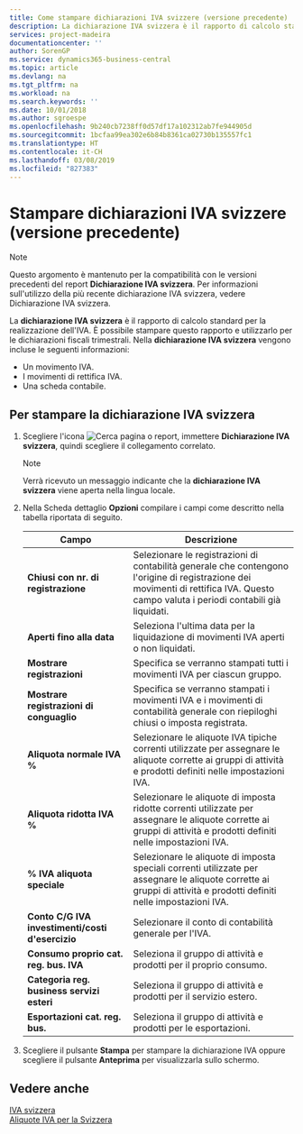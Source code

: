 ```yaml
---
title: Come stampare dichiarazioni IVA svizzere (versione precedente)
description: La dichiarazione IVA svizzera è il rapporto di calcolo standard per la realizzazione dell'IVA. È possibile stampare questo rapporto e utilizzarlo per le dichiarazioni fiscali trimestrali.
services: project-madeira
documentationcenter: ''
author: SorenGP
ms.service: dynamics365-business-central
ms.topic: article
ms.devlang: na
ms.tgt_pltfrm: na
ms.workload: na
ms.search.keywords: ''
ms.date: 10/01/2018
ms.author: sgroespe
ms.openlocfilehash: 9b240cb7238ff0d57df17a102312ab7fe944905d
ms.sourcegitcommit: 1bcfaa99ea302e6b84b8361ca02730b135557fc1
ms.translationtype: HT
ms.contentlocale: it-CH
ms.lasthandoff: 03/08/2019
ms.locfileid: "827383"
---
```

# <a name="print-swiss-vat-statements-older-version"></a>Stampare dichiarazioni IVA svizzere (versione precedente)

> [!NOTE]  
>  Questo argomento è mantenuto per la compatibilità con le versioni precedenti del report **Dichiarazione IVA svizzera**. Per informazioni sull'utilizzo della più recente dichiarazione IVA svizzera, vedere Dichiarazione IVA svizzera.  

La **dichiarazione IVA svizzera** è il rapporto di calcolo standard per la realizzazione dell'IVA. È possibile stampare questo rapporto e utilizzarlo per le dichiarazioni fiscali trimestrali. Nella **dichiarazione IVA svizzera** vengono incluse le seguenti informazioni:  

- Un movimento IVA.  
- I movimenti di rettifica IVA.  
- Una scheda contabile.  

## <a name="to-print-the-swiss-vat-statement"></a>Per stampare la dichiarazione IVA svizzera  

1.  Scegliere l'icona ![Cerca pagina o report](../../media/ui-search/search_small.png "icona Cerca pagina o report"), immettere **Dichiarazione IVA svizzera**, quindi scegliere il collegamento correlato.  

    > [!NOTE]  
    >  Verrà ricevuto un messaggio indicante che la **dichiarazione IVA svizzera** viene aperta nella lingua locale.  

2.  Nella Scheda dettaglio **Opzioni** compilare i campi come descritto nella tabella riportata di seguito.  

    |Campo|Descrizione|  
    |---------------------------------|---------------------------------------|  
    |**Chiusi con nr. di registrazione**|Selezionare le registrazioni di contabilità generale che contengono l'origine di registrazione dei movimenti di rettifica IVA. Questo campo valuta i periodi contabili già liquidati.|  
    |**Aperti fino alla data**|Seleziona l'ultima data per la liquidazione di movimenti IVA aperti o non liquidati.|  
    |**Mostrare registrazioni**|Specifica se verranno stampati tutti i movimenti IVA per ciascun gruppo.|  
    |**Mostrare registrazioni di conguaglio**|Specifica se verranno stampati i movimenti IVA e i movimenti di contabilità generale con riepiloghi chiusi o imposta registrata.|  
    |**Aliquota normale IVA %**|Selezionare le aliquote IVA tipiche correnti utilizzate per assegnare le aliquote corrette ai gruppi di attività e prodotti definiti nelle impostazioni IVA.|  
    |**Aliquota ridotta IVA %**|Selezionare le aliquote di imposta ridotte correnti utilizzate per assegnare le aliquote corrette ai gruppi di attività e prodotti definiti nelle impostazioni IVA.|  
    |**% IVA aliquota speciale**|Selezionare le aliquote di imposta speciali correnti utilizzate per assegnare le aliquote corrette ai gruppi di attività e prodotti definiti nelle impostazioni IVA.|  
    |**Conto C/G IVA investimenti/costi d'esercizio**|Selezionare il conto di contabilità generale per l'IVA.|  
    |**Consumo proprio cat. reg. bus. IVA**|Seleziona il gruppo di attività e prodotti per il proprio consumo.|  
    |**Categoria reg. business servizi esteri**|Seleziona il gruppo di attività e prodotti per il servizio estero.|  
    |**Esportazioni cat. reg. bus.**|Seleziona il gruppo di attività e prodotti per le esportazioni.|  

3.  Scegliere il pulsante **Stampa** per stampare la dichiarazione IVA oppure scegliere il pulsante **Anteprima** per visualizzarla sullo schermo.  

## <a name="see-also"></a>Vedere anche  
 [IVA svizzera](swiss-value-added-tax.md)   
 [Aliquote IVA per la Svizzera](vat-rates-for-switzerland.md)
